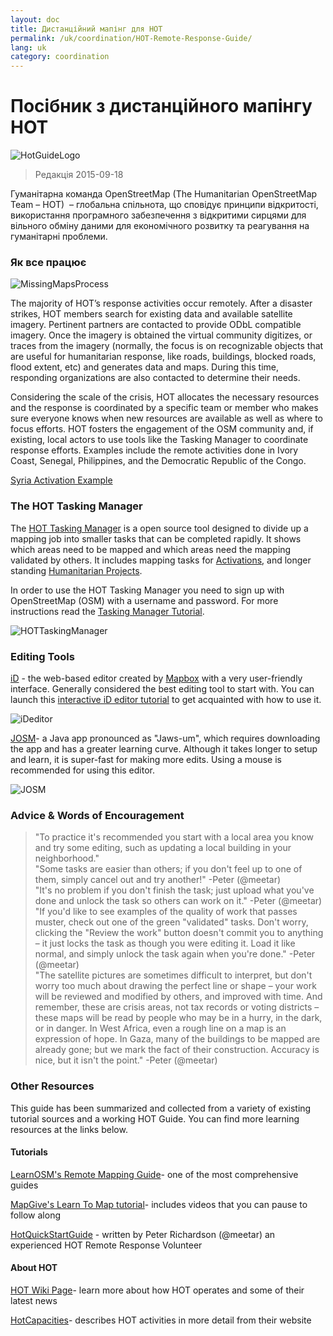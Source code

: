 ```yaml
---
layout: doc
title: Дистанційний мапінг для HOT  
permalink: /uk/coordination/HOT-Remote-Response-Guide/ 
lang: uk
category: coordination
---
```


# Посібник з дистанційного мапінгу HOT   

![HotGuideLogo](/images/hot-logo.png)  

> Редакція 2015-09-18  

Гуманітарна команда OpenStreetMap (The Humanitarian OpenStreetMap Team – HOT)  – глобальна спільнота, що сповідує принципи відкритості, використання програмного забезпечення з відкритими сирцями для вільного обміну даними для економічного розвитку та реагування на гуманітарні проблеми.  

### Як все працює 

![MissingMapsProcess](http://hot.openstreetmap.org/sites/default/files/styles/large/public/process.png?itok=jlAYWov0)  

The majority of HOT’s response activities occur remotely. After a disaster strikes, HOT members search for existing data and available satellite imagery. Pertinent partners are contacted to provide ODbL compatible imagery. Once the imagery is obtained the virtual community digitizes, or traces from the imagery (normally, the focus is on recognizable objects that are useful for humanitarian response, like roads, buildings, blocked roads, flood extent, etc) and generates data and maps. During this time, responding organizations are also contacted to determine their needs.  

Considering the scale of the crisis, HOT allocates the necessary resources and the response is coordinated by a specific team or member who makes sure everyone knows when new resources are available as well as where to focus efforts. HOT fosters the engagement of the OSM community and, if existing, local actors to use tools like the Tasking Manager to coordinate response efforts. Examples include the remote activities done in Ivory Coast, Senegal, Philippines, and the Democratic Republic of the Congo.  

[Syria Activation Example](http://hot.openstreetmap.org/updates/2013-01-28_syria_activation)  

### The HOT Tasking Manager 

The [HOT Tasking Manager](http://tasks.hotosm.org/) is a open source tool designed to divide up a mapping job into smaller tasks that can be completed rapidly. It shows which areas need to be mapped and which areas need the mapping validated by others. It includes mapping tasks for [Activations](http://wiki.openstreetmap.org/wiki/HOT_activation), and longer standing [Humanitarian Projects](http://hot.openstreetmap.org/projects).  

In order to use the HOT Tasking Manager you need to sign up with OpenStreetMap (OSM) with a username and password. For more instructions read the [Tasking Manager Tutorial](http://learnosm.org/en/coordination/tasking-manager/).  

![HOTTaskingManager](http://hot.openstreetmap.org/sites/default/files/styles/large/public/task_manager_v2_screenshot_CAR_example.png?itok=Q35ytxKl)  

### Editing Tools 

[iD](http://learnosm.org/en/beginner/id-editor/) - the web-based editor created by [Mapbox](www.mapbox.com) with a very user-friendly interface. Generally considered the best editing tool to start with. You can launch this [interactive iD editor tutorial](http://ideditor.com/) to get acquainted with how to use it.  

![iDeditor](https://blog.openstreetmap.org/wp-content/uploads/2013/08/id-editor-sotm-us-2013-venue-screenshot.png)  


[JOSM](https://josm.openstreetmap.de/)- a Java app pronounced as "Jaws-um", which requires downloading the app and has a greater learning curve. Although it takes longer to setup and learn, it is super-fast for making more edits. Using a mouse is recommended for using this editor.  

![JOSM](http://njgeo.org/wp-content/uploads/2010/07/josm_osm_editor.png)  

### Advice & Words of Encouragement

> "To practice it's recommended you start with a local area you know and try some editing, such as updating a local building in your neighborhood."  
> "Some tasks are easier than others; if you don't feel up to one of them, simply cancel out and try another!" -Peter (@meetar)  
> "It's no problem if you don't finish the task; just upload what you've done and unlock the task so others can work on it." -Peter (@meetar)  
> "If you'd like to see examples of the quality of work that passes muster, check out one of the green "validated" tasks. Don't worry, clicking the "Review the work" button doesn't commit you to anything – it just locks the task as though you were editing it. Load it like normal, and simply unlock the task again when you're done." -Peter (@meetar)  
> "The satellite pictures are sometimes difficult to interpret, but don't worry too much about drawing the perfect line or shape – your work will be reviewed and modified by others, and improved with time. And remember, these are crisis areas, not tax records or voting districts – these maps will be read by people who may be in a hurry, in the dark, or in danger. In West Africa, even a rough line on a map is an expression of hope. In Gaza, many of the buildings to be mapped are already gone; but we mark the fact of their construction. Accuracy is nice, but it isn't the point." -Peter (@meetar)  
 
### Other Resources 

This guide has been summarized and collected from a variety of existing tutorial sources and a working HOT Guide. You can find more learning resources at the links below.  

#### Tutorials

[LearnOSM's Remote Mapping Guide](http://learnosm.org/en/coordination/remote/)- one of the most comprehensive guides  

[MapGive's Learn To Map tutorial](http://mapgive.state.gov/learn-to-map/)- includes videos that you can pause to follow along  

[HotQuickStartGuide](https://gist.github.com/meetar/b9929dfec129d1d7f5f2) - written by Peter Richardson (@meetar) an experienced HOT Remote Response Volunteer  

#### About HOT 

[HOT Wiki Page](http://wiki.openstreetmap.org/wiki/Humanitarian_OSM_Team)-  learn more about how HOT operates and some of their latest news  

[HotCapacities](http://hot.openstreetmap.org/about/hot_capacities)- describes HOT activities in more detail from their website  
